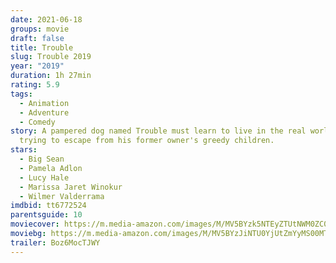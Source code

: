 ```yaml
---
date: 2021-06-18
groups: movie
draft: false
title: Trouble
slug: Trouble 2019
year: "2019"
duration: 1h 27min
rating: 5.9
tags:
  - Animation
  - Adventure
  - Comedy
story: A pampered dog named Trouble must learn to live in the real world, while
  trying to escape from his former owner's greedy children.
stars:
  - Big Sean
  - Pamela Adlon
  - Lucy Hale
  - Marissa Jaret Winokur
  - Wilmer Valderrama
imdbid: tt6772524
parentsguide: 10
moviecover: https://m.media-amazon.com/images/M/MV5BYzk5NTEyZTUtNWM0ZC00ZWMzLTk2ZTMtMDRhMWJiNzJkYmJiXkEyXkFqcGdeQXVyNzQ3MTA4MDk@._V1_FMjpg_UY720_.jpg
moviebg: https://m.media-amazon.com/images/M/MV5BYzJiNTU0YjUtZmYyMS00MTg0LTkyNWYtNDExMjBjZTI3Zjk0XkEyXkFqcGdeQXVyOTc5MDI5NjE@._V1_FMjpg_UX800_.jpg
trailer: Boz6MocTJWY
---
```

